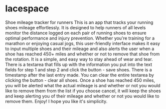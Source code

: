 # lacespace
Shoe mileage tracker for runners
This is an app that tracks your running shoes mileage effortlessly. It is designed to help runners of all levels monitor the distance logged on each pair of running shoes to ensure optimal performance and injury prevention. Whether you're training for a marathon or enjoying casual jogs, this user-friendly interface makes it easy to input multiple shoes and their mileage and also alerts the user when a shoe has reached 450+ miles and whether or not to remove that shoe from the rotation. It is a simple, and easy way to stay ahead of wear and tear. 
There is a textarea that fills up with the information you put into the text fields for step 1 and step 2 and click the button - save shoes. 
There is a timestamp after the last entry made. 
You can clear the entire textarea by clicking the button - clear all shoes.
Once a shoe has reached 450 miles, you will be alerted what the actual mileage is and whether or not you would like to remove them from the list 
if you choose cancel, it will keep the shoes and keep alerting you of their mileage and whether or not you would like to remove them. 
Enjoy! I hope you like it's simplicity.
